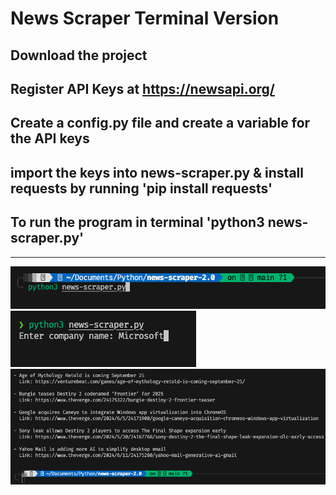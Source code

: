# News Scraper Terminal Version

## Download the project

## Register API Keys at https://newsapi.org/

## Create a config.py file and create a variable for the API keys

## import the keys into news-scraper.py & install requests by running 'pip install requests'

## To run the program in terminal 'python3 news-scraper.py'

---

<img src="photo1.png" />

<img src="photo2.png" />

<img src="photo3.png" />
